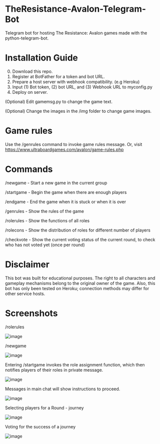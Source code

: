 # TheResistance-Avalon-Telegram-Bot
Telegram bot for hosting The Resistance: Avalon games made with the python-telegram-bot.

# Installation Guide
0. Download this repo.
1. Register at BotFather for a token and bot URL.
2. Prepare a host server with webhook compatibility. (e.g Heroku)
3. Input (1) Bot token, (2) bot URL, and (3) Webhook URL to myconfig.py
4. Deploy on server.

(Optional) Edit gamemsg.py to change the game text.

(Optional) Change the images in the /img folder to change game images.

# Game rules
Use the /genrules command to invoke game rules message.
Or, visit https://www.ultraboardgames.com/avalon/game-rules.php

# Commands
/newgame - Start a new game in the current group

/startgame - Begin the game when there are enough players

/endgame - End the game when it is stuck or when it is over

/genrules - Show the rules of the game

/rolerules - Show the functions of all roles

/rolecons - Show the distribution of roles for different number of players

/checkvote - Show the current voting status of the current round, to check who has not voted yet (once per round)


# Disclaimer
This bot was built for educational purposes. The right to all characters and gameplay mechanisms belong to the original owner of the game. Also, this bot has only been tested on Heroku; connection methods may differ for other service hosts.

# Screenshots

/rolerules

![image](https://user-images.githubusercontent.com/70230072/183017521-c4706fc3-e566-440e-bdc5-1cb542e57e0e.png)

/newgame

![image](https://user-images.githubusercontent.com/70230072/183018102-ffe38199-9479-4565-a2bf-f07afebbabf6.png)

Entering /startgame invokes the role assignment function, which then notifies players of their roles in private message.

![image](https://user-images.githubusercontent.com/70230072/183018343-2fb848b6-5daf-4963-a034-366d574491fb.png)

Messages in main chat will show instructions to proceed.

![image](https://user-images.githubusercontent.com/70230072/183018713-c20dd707-2add-482e-be0b-c02e2ee1a04e.png)

Selecting players for a Round - journey

![image](https://user-images.githubusercontent.com/70230072/183018925-aa739a0b-b64a-48b9-9777-a64d81b142a7.png)

Voting for the success of a journey

![image](https://user-images.githubusercontent.com/70230072/183019324-5691bbd3-1498-4179-9601-ab4a4c2009fb.png)

